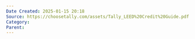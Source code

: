 ```yaml
---
Date Created: 2025-01-15 20:18
Source: https://choosetally.com/assets/Tally_LEED%20Credit%20Guide.pdf
Category: 
Parent:
---
```

